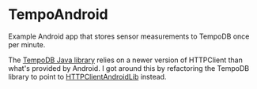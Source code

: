 TempoAndroid
============

Example Android app that stores sensor measurements to TempoDB once per minute. 

The [TempoDB Java library](https://github.com/tempodb/tempodb-java) relies on a newer version of HTTPClient than what's provided by Android. 
I got around this by refactoring the TempoDB library to point to [HTTPClientAndroidLib](https://code.google.com/p/httpclientandroidlib/) instead.
